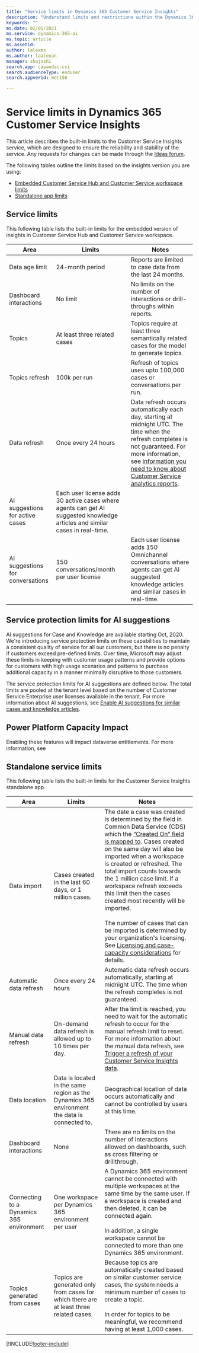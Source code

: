 ```yaml
---
title: "Service limits in Dynamics 365 Customer Service Insights"
description: "Understand limits and restrictions within the Dynamics 365 Customer Service Insights product."
keywords: ""
ms.date: 02/01/2021
ms.service: dynamics-365-ai
ms.topic: article
ms.assetid:
author: lalexms
ms.author: laalexan
manager: shujoshi
search.app: capaedac-csi
search.audienceType: enduser
search.appverid: met150

---
```


# Service limits in Dynamics 365 Customer Service Insights

This article describes the built-in limits to the Customer Service Insights service, which are designed to ensure the reliability and stability of the service. Any requests for changes can be made through the [Ideas forum](https://go.microsoft.com/fwlink/?linkid=2024757). 

The following tables outline the limits based on the insights version you are using:

- [Embedded Customer Service Hub and Customer Service workspace limits](#service-limits)
- [Standalone app limits](#standalone-service-limits)

## Service limits

This following table lists the built-in limits for the embedded version of insights in Customer Service Hub and Customer Service workspace.
 
| Area  | Limits  | Notes |
|-------------|---------------------------------------------------------------------|---------------------------------------------------------------------|
| Data age limit | 24-month period | Reports are limited to case data from the last 24 months. |
| Dashboard interactions | No limit | No limits on the number of interactions or drill-throughs within reports. |
| Topics | At least three related cases | Topics require at least three semantically related cases for the model to generate topics. |
| Topics refresh | 100k per run | Refresh of topics uses upto 100,000 cases or conversations per run. |
| Data refresh | Once every 24 hours | Data refresh occurs automatically each day, starting at midnight UTC. The time when the refresh completes is not guaranteed. For more information, see [Information you need to know about Customer Service analytics reports](https://docs.microsoft.com/dynamics365/customer-service/customer-service-analytics-insights-csh#information-you-need-to-know-about-customer-service-analytics-reports). |
| AI suggestions for active cases | Each user license adds 30 active cases where agents can get AI suggested knowledge articles and similar cases in real-time. |
|AI suggestions for conversations | 150 conversations/month per user license | Each user license adds 150 Omnichannel conversations where agents can get AI suggested knowledge articles and similar cases in real-time. |


## Service protection limits for AI suggestions

AI suggestions for Case and Knowledge are available starting Oct, 2020. We're introducing service protection limits on these capabilities to maintain a consistent quality of service for all our customers, but there is no penalty if customers exceed pre-defined limits. Over time, Microsoft may adjust these limits in keeping with customer usage patterns and provide options for customers with high usage scenarios and patterns to purchase additional capacity in a manner minimally disruptive to those customers.

The service protection limits for AI suggestions are defined below. The total limits are pooled at the tenant level based on the number of Customer Service Enterprise user licenses available in the tenant. For more information about AI suggestions, see [Enable AI suggestions for similar cases and knowledge articles](https://docs.microsoft.com/dynamics365/customer-service/csw-enable-ai-suggested-cases-knowledge-articles).

## Power Platform Capacity Impact

Enabling these features will impact dataverse entitlements. For more information, see 


## Standalone service limits

This following table lists the built-in limits for the Customer Service Insights standalone app.
 
| Area  | Limits  | Notes |
|-------------|---------------------------------------------------------------------|---------------------------------------------------------------------|
| Data import | Cases created in the last 60 days, or 1 million cases. | The date a case was created is determined by the field in Common Data Service (CDS) which the [“Created On” field is mapped to](map-data.md). Cases created on the same day will also be imported when a workspace is created or refreshed. The total import counts towards the 1 million case limit. If a workspace refresh exceeds this limit then the cases created most recently will be imported.<br> <br> The number of cases that can be imported is determined by your organization's licensing. See [Licensing and case-capacity considerations](licensing-case-capacity.md) for details. |
| Automatic data refresh | Once every 24 hours | Automatic data refresh occurs automatically, starting at midnight UTC. The time when the refresh completes is not guaranteed. |
| Manual data refresh | On-demand data refresh is allowed up to 10 times per day. | After the limit is reached, you need to wait for the automatic refresh to occur for the manual refresh limit to reset. For more information about the manual data refresh, see [Trigger a refresh of your Customer Service Insights data](trigger-refresh.md).  |
| Data location | Data is located in the same region as the Dynamics 365 environment the data is connected to.     | Geographical location of data occurs automatically and cannot be controlled by users at this time. |
| Dashboard interactions | None | There are no limits on the number of interactions allowed on dashboards, such as cross filtering or drillthrough. |
| Connecting to a Dynamics 365 environment | One workspace per Dynamics 365 environment per user | A Dynamics 365 environment cannot be connected with multiple workspaces at the same time by the same user. If a workspace is created and then deleted, it can be connected  again. <br> <br> In addition, a single workspace cannot be connected to more than one Dynamics 365 environment. |
| Topics generated from cases | Topics are generated only from cases for which there are at least three related cases.| Because topics are automatically created based on similar customer service cases, the system needs a minimum number of cases to create a topic. <br> <br> In order for topics to be meaningful, we recommend having at least 1,000 cases.|


[!INCLUDE[footer-include](../includes/footer-banner.md)]